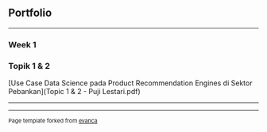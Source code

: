 ## Portfolio

---

### Week 1
### Topik 1 & 2

[Use Case Data Science pada Product Recommendation Engines di Sektor Pebankan](Topic 1 & 2  - Puji Lestari.pdf)

---
---



<p style="font-size:11px">Page template forked from <a href="https://github.com/evanca/quick-portfolio">evanca</a></p>
<!-- Remove above link if you don't want to attibute -->
